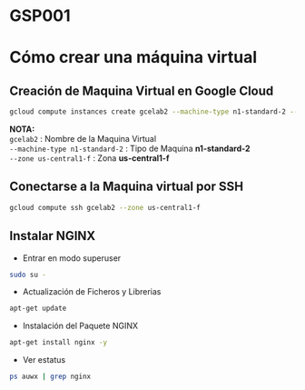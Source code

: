 # GSP001 #

# Cómo crear una máquina virtual #

## Creación de Maquina Virtual en Google Cloud ##

```zsh
gcloud compute instances create gcelab2 --machine-type n1-standard-2 --zone us-central1-f
```
**NOTA:**  
`gcelab2` : Nombre de la Maquina Virtual  
`--machine-type n1-standard-2` : Tipo de Maquina **n1-standard-2**  
`--zone us-central1-f` : Zona **us-central1-f**  

## Conectarse a la Maquina virtual por SSH ##

```zsh
gcloud compute ssh gcelab2 --zone us-central1-f
```

## Instalar NGINX ##

- Entrar en modo superuser
```zsh
sudo su -
```
- Actualización de Ficheros y Librerias
```zsh
apt-get update
```
- Instalación del Paquete NGINX
```zsh
apt-get install nginx -y
```
- Ver estatus
```zsh
ps auwx | grep nginx
```
